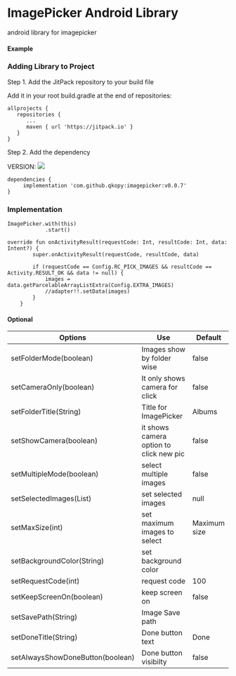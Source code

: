 # ImagePicker Android Library

android library for imagepicker

#### Example

### Adding Library to Project

Step 1. Add the JitPack repository to your build file

Add it in your root build.gradle at the end of repositories:

```
allprojects {
   repositories {
      ...
      maven { url 'https://jitpack.io' }
   }
}
```
Step 2. Add the dependency

VERSION: [![](https://jitpack.io/v/qkopy/imagepicker.svg)](https://jitpack.io/#qkopy/imagepicker)


```
dependencies {
     implementation 'com.github.qkopy:imagepicker:v0.0.7'
}
```


### Implementation

```
ImagePicker.with(this)                      
            .start()
```

```
override fun onActivityResult(requestCode: Int, resultCode: Int, data: Intent?) {
        super.onActivityResult(requestCode, resultCode, data)
        
        if (requestCode == Config.RC_PICK_IMAGES && resultCode == Activity.RESULT_OK && data != null) {
            images = data.getParcelableArrayListExtra(Config.EXTRA_IMAGES)
            //adapter!!.setData(images)
        }
    }
```
#### Optional

Options | Use | Default
------------ | ------------- | -------------
setFolderMode(boolean) | Images show by folder wise | false
setCameraOnly(boolean) | It only shows camera for click | false
setFolderTitle(String) | Title for ImagePicker | Albums
setShowCamera(boolean) | it shows camera option to click new pic | false
setMultipleMode(boolean) | select multiple images | false
setSelectedImages(List<Image>) | set selected images | null
setMaxSize(int) | set maximum images to select | Maximum size
setBackgroundColor(String) | set background color | 
setRequestCode(int) | request code | 100
setKeepScreenOn(boolean) | keep screen on | false
setSavePath(String) | Image Save path |
setDoneTitle(String) | Done button text | Done
setAlwaysShowDoneButton(boolean) | Done button visibilty | false

 